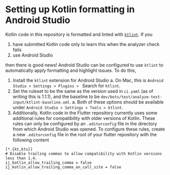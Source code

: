 # Setting up Kotlin formatting in Android Studio

Kotlin code in this repository is formatted and linted with [`ktlint`](https://github.com/pinterest/ktlint).
If you
1. have submitted Kotlin code only to learn this when the analyzer check fails
2. use Android Studio


then there is good news! Android Studio can be configured to use `ktlint` to automatically apply formatting and highlight issues. To do this,


1. Install the `ktlint` extension for Android Studio
   a. On Mac, this is `Android Studio > Settings > Plugins > ` Search for `ktlint`.
2. Set the ruleset to be the same as the version used in `ci.yaml` (as of writing this is 1.1.1), and the baseline to be `dev/bots/test/analyze-test-input/ktlint-baseline.xml`.
   a. Both of these options should be available under `Android Studio > Settings > Tools > ktlint`.
3. Additionally, Kotlin code in the Flutter repository currently uses some additional rules for compatibility with older versions of Kotlin. 
These rules can only be configured by an `.editorconfig` file in the directory from which Android Studio was opened. To configure these rules, create a new `.editorconfig` file in the root of your flutter repository with the following content
```
[*.{kt,kts}]
# Disable trailing commas to allow compatibility with Kotlin versions less than 1.4.
ij_kotlin_allow_trailing_comma = false
ij_kotlin_allow_trailing_comma_on_call_site = false
```
